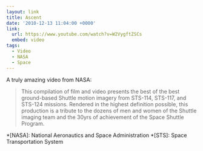 ```yaml
---
layout: link
title: Ascent
date: '2010-12-13 11:04:00 +0000'
link:
  url: https://www.youtube.com/watch?v=W2VygftZSCs
  embed: video
tags:
  - Video
  - NASA
  - Space
---
```

A truly amazing video from NASA:

> This compilation of film and video presents the best of the best ground-based Shuttle motion imagery from STS-114, STS-117, and STS-124 missions. Rendered in the highest definition possible, this production is a tribute to the dozens of men and women of the Shuttle imaging team and the 30yrs of achievement of the Space Shuttle Program.

*[NASA]: National Aeronautics and Space Administration
*[STS]: Space Transportation System
